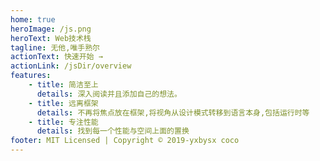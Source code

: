 ```yaml
---
home: true
heroImage: /js.png
heroText: Web技术栈
tagline: 无他,唯手熟尔
actionText: 快速开始 →
actionLink: /jsDir/overview
features:
    - title: 简洁至上
      details: 深入阅读并且添加自己的想法。
    - title: 远离框架
      details: 不再将焦点放在框架,将视角从设计模式转移到语言本身,包括运行时等
    - title: 专注性能
      details: 找到每一个性能与空间上面的置换
footer: MIT Licensed | Copyright © 2019-yxbysx coco
---
```

